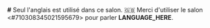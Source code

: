 **#** Seul l'anglais est utilisé dans ce salon. 🇬🇧 Merci d'utiliser le salon <#710308345021595679> pour parler **LANGUAGE_HERE**.